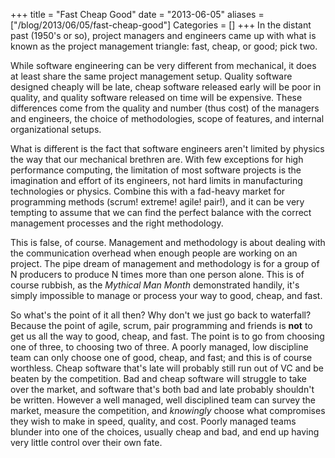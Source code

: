 +++
title = "Fast Cheap Good"
date = "2013-06-05"
aliases = ["/blog/2013/06/05/fast-cheap-good"]
Categories = []
+++
In the distant past (1950's or so), project managers and engineers came up with what is known as the project management triangle: fast, cheap, or good; pick two.

While software engineering can be very different from mechanical, it does at least share the same project management setup. Quality software designed cheaply will be late, cheap software released early will be poor in quality, and quality software released on time will be expensive. These differences come from the quality and number (thus cost) of the managers and engineers, the choice of methodologies, scope of features, and internal organizational setups.

What is different is the fact that software engineers aren't limited by physics the way that our mechanical brethren are. With few exceptions for high performance computing, the limitation of most software projects is the imagination and effort of its engineers, not hard limits in manufacturing technologies or physics. Combine this with a fad-heavy market for programming methods (scrum! extreme! agile! pair!), and it can be very tempting to assume that we can find the perfect balance with the correct management processes and the right methodology.

This is false, of course. Management and methodology is about dealing with the communication overhead when enough people are working on an project. The pipe dream of management and methodology is for a group of N producers to produce N times more than one person alone. This is of course rubbish, as the *Mythical Man Month* demonstrated handily, it's simply impossible to manage or process your way to good, cheap, and fast.

So what's the point of it all then? Why don't we just go back to waterfall? Because the point of agile, scrum, pair programming and friends is **not** to get us all the way to good, cheap, and fast. The point is to go from choosing one of three, to choosing two of three. A poorly managed, low discipline team can only choose one of good, cheap, and fast; and this is of course worthless. Cheap software that's late will probably still run out of VC and be beaten by the competition. Bad and cheap software will struggle to take over the market, and software that's both bad and late probably shouldn't be written. However a well managed, well disciplined team can survey the market, measure the competition, and *knowingly* choose what compromises they wish to make in speed, quality, and cost. Poorly managed teams blunder into one of the choices, usually cheap and bad, and end up having very little control over their own fate.
